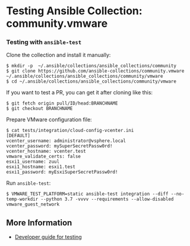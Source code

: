 # Testing Ansible Collection: community.vmware

### Testing with `ansible-test`

Clone the collection and install it manually:

```
$ mkdir -p  ~/.ansible/collections/ansible_collections/community
$ git clone https://github.com/ansible-collections/community.vmware ~/.ansible/collections/ansible_collections/community/vmware
$ cd ~/.ansible/collections/ansible_collections/community/vmware
```

If you want to test a PR, you can get it after cloning like this:

```
$ git fetch origin pull/ID/head:BRANCHNAME
$ git checkout BRANCHNAME
```

Prepare VMware configuration file:

```
$ cat tests/integration/cloud-config-vcenter.ini
[DEFAULT]
vcenter_username: administrator@vsphere.local
vcenter_password: mySuperSecretPassw0rd!
vcenter_hostname: vcenter.test
vmware_validate_certs: false
esxi1_username: zuul
esxi1_hostname: esxi1.test
esxi1_password: myEsxiSuperSecretPassw0rd!
```

Run `ansible-test`:

```
$ VMWARE_TEST_PLATFORM=static ansible-test integration --diff --no-temp-workdir --python 3.7 -vvvv --requirements --allow-disabled vmware_guest_network
```


## More Information

* [Developer guide for testing](https://docs.ansible.com/ansible/latest/dev_guide/platforms/vmware_guidelines.html#testing-with-your-own-infrastructure)
